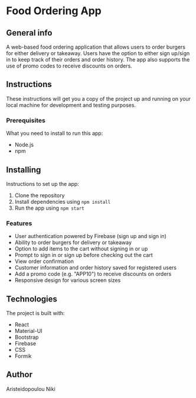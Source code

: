 # Food Ordering App

## General info

A web-based food ordering application that allows users to order burgers for either delivery or takeaway. Users have the option to either sign up/sign in to keep track of their orders and order history. The app also supports the use of promo codes to receive discounts on orders.

## Instructions
These instructions will get you a copy of the project up and running on your local machine for development and testing purposes.

### Prerequisites

What you need to install to run this app:

- Node.js
- npm

## Installing
Instructions to set up the app:

1. Clone the repository
2. Install dependencies using `npm install`
3. Run the app using `npm start`

### Features

- User authentication powered by Firebase (sign up and sign in)
- Ability to order burgers for delivery or takeaway
- Option to add items to the cart without signing in or up
- Prompt to sign in or sign up before checking out the cart
- View order confirmation
- Customer information and order history saved for registered users
- Add a promo code (e.g. "APP10") to receive discounts on orders
- Responsive design for various screen sizes

## Technologies

The project is built with:
- React
- Material-UI
- Bootstrap
- Firebase
- CSS
- Formik




## Author
Aristeidopoulou Niki


